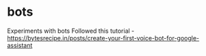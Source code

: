 # bots
Experiments with bots
Followed this tutorial - https://bytesrecipe.in/posts/create-your-first-voice-bot-for-google-assistant
